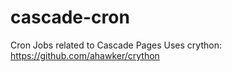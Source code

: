 cascade-cron
============

Cron Jobs related to Cascade Pages
Uses crython: https://github.com/ahawker/crython
